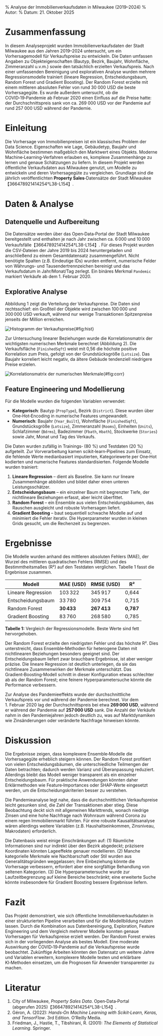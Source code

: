 % Analyse der Immobilienverkaufsdaten in Milwaukee (2019–2024)
% Autor: <Ihr Name>
% Datum: 21. Oktober 2025

# Zusammenfassung

In diesem Analyseprojekt wurden Immobilienverkaufsdaten der Stadt
Milwaukee aus den Jahren 2019–2024 untersucht, um ein Vorhersagemodell
für Verkaufspreise zu entwickeln.  Die Daten umfassen Angaben zu
Objekteigenschaften (Bautyp, Bezirk, Baujahr, Wohnfläche, Zimmeranzahl
u.v.m.) sowie den tatsächlich erzielten Verkaufspreis.  Nach einer
umfassenden Bereinigung und explorativen Analyse wurden mehrere
Regressionsmodelle trainiert (lineare Regression, Entscheidungsbaum,
Random Forest und Gradient Boosting).  Der Random Forest erzielte mit
einem mittleren absoluten Fehler von rund 30 000 USD die beste
Vorhersagegüte.  Es wurde außerdem untersucht, ob die COVID‑19‑Pandemie
ab Februar 2020 einen Einfluss auf die Preise hatte: der
Durchschnittspreis sank von ca. 269 000 USD vor der Pandemie auf
rund 257 000 USD während der Pandemie.

# Einleitung

Die Vorhersage von Immobilienpreisen ist ein klassisches Problem der
Data Science.  Eigenschaften wie Lage, Gebäudetyp, Baujahr und
Wohnfläche bestimmen maßgeblich den Marktwert eines Objekts.  Moderne
Machine‑Learning‑Verfahren erlauben es, komplexe Zusammenhänge zu
lernen und genaue Schätzungen zu liefern.  In diesem Projekt werden
öffentliche Verkaufsdaten aus Milwaukee genutzt, um Modelle zu
entwickeln und deren Vorhersagegüte zu vergleichen.  Grundlage sind die
jährlich veröffentlichten **Property Sales**‑Datensätze der Stadt
Milwaukee【366478921414254†L38-L154】.

# Daten & Analyse

## Datenquelle und Aufbereitung

Die Datensätze werden über das Open‑Data‑Portal der Stadt Milwaukee
bereitgestellt und enthalten je nach Jahr zwischen ca. 6 000 und
10 000 Verkaufsfälle【366478921414254†L38-L154】.  Für dieses Projekt wurden die CSV‑Dateien der
Jahre 2019 bis 2024 heruntergeladen und anschließend zu einem
Gesamtdatensatz zusammengeführt.  Nicht benötigte Spalten (z.B.
Eindeutige IDs) wurden entfernt, numerische Felder von Währungs‑ und
Tausendertrennzeichen bereinigt und das Verkaufsdatum in
Jahr/Monat/Tag zerlegt.  Ein binäres Merkmal `Pandemic` markiert
Verkäufe ab dem 1. Februar 2020.

## Explorative Analyse

Abbildung 1 zeigt die Verteilung der Verkaufspreise.  Die Daten sind
rechtsschief: ein Großteil der Objekte wird zwischen 100 000 und
300 000 USD verkauft, während nur wenige Transaktionen Spitzenpreise
jenseits der Million erreichen.

![Histogramm der Verkaufspreise](figures/hist_sale_price.png){#fig:hist}

Zur Untersuchung linearer Beziehungen wurde die Korrelationsmatrix der
wichtigsten numerischen Merkmale berechnet (Abbildung 2).  Die
Verkaufsfläche (`FinishedSqft`) weist mit 0,56 die höchste positive
Korrelation zum Preis, gefolgt von der Grundstücksgröße (`Lotsize`).
Das Baujahr korreliert leicht negativ, da ältere Gebäude tendenziell
niedrigere Preise erzielen.

![Korrelationsmatrix der numerischen Merkmale](figures/corr_matrix.png){#fig:corr}

## Feature Engineering und Modellierung

Für die Modelle wurden die folgenden Variablen verwendet:

- **Kategorisch**: Bautyp (`PropType`), Bezirk (`District`).  Diese
  wurden über One‑Hot‑Encoding in numerische Features umgewandelt.
- **Numerisch**: Baujahr (`Year_Built`), Wohnfläche (`FinishedSqft`),
  Grundstücksgröße (`Lotsize`), Zimmeranzahl (`Rooms`), Einheiten
  (`Units`), Schlafzimmer (`Bdrms`), Badezimmer (`Fbath`, `Hbath`),
  Stockwerke (`Stories`) sowie Jahr, Monat und Tag des Verkaufs.

Die Daten wurden zufällig in Trainings‑ (80 %) und Testdaten (20 %)
aufgeteilt.  Zur Vorverarbeitung kamen scikit‑learn‑Pipelines zum
Einsatz, die fehlende Werte medianbasiert imputierten,
Kategoriewerte per One‑Hot kodierten und numerische Features
standardisierten.  Folgende Modelle wurden trainiert:

1. **Lineare Regression** – dient als Baseline.  Sie kann nur lineare
   Zusammenhänge abbilden und bildet daher einen unteren
   Leistungsschätzer.
2. **Entscheidungsbaum** – ein einzelner Baum mit begrenzter Tiefe,
   der nichtlineare Beziehungen erfasst, aber leicht überfittet.
3. **Random Forest** – ein Ensemble aus vielen Entscheidungsbäumen,
   das Rauschen ausgleicht und robuste Vorhersagen liefert.
4. **Gradient Boosting** – baut sequentiell schwache Modelle auf und
   minimiert die Fehler iterativ.  Die Hyperparameter wurden in
   kleinen Grids gesucht, um die Rechenzeit zu begrenzen.

# Ergebnisse

Die Modelle wurden anhand des mittleren absoluten Fehlers (MAE), der
Wurzel des mittleren quadratischen Fehlers (RMSE) und des
Bestimmtheitsmaßes (R²) auf den Testdaten verglichen.  Tabelle 1
fasst die Ergebnisse zusammen.

| Modell | MAE (USD) | RMSE (USD) | R² |
|-------|-----------|------------|----|
| Lineare Regression | 103 322 | 345 917 | 0,644 |
| Entscheidungsbaum | 33 780 | 309 754 | 0,715 |
| Random Forest | **30 433** | **267 413** | **0,787** |
| Gradient Boosting | 83 760 | 268 580 | 0,785 |

**Tabelle 1:** Vergleich der Regressionsmodelle.  Beste Werte sind
fett hervorgehoben.

Der Random Forest erzielte den niedrigsten Fehler und das höchste R².
Dies unterstreicht, dass Ensemble‑Methoden für heterogene Daten mit
nichtlinearen Beziehungen besonders geeignet sind.  Der
Entscheidungsbaum liefert zwar brauchbare Ergebnisse, ist aber weniger
präzise.  Die lineare Regression ist deutlich unterlegen, da sie das
nichtlineare Zusammenwirken der Merkmale unterschätzt.  Das
Gradient‑Boosting‑Modell schnitt in dieser Konfiguration etwas schlechter
ab als der Random Forest; eine feinere Hyperparametersuche könnte die
Performance verbessern.

Zur Analyse des Pandemieeffekts wurde der durchschnittliche Verkaufspreis
vor und während der Pandemie berechnet.  Vor dem 1. Februar 2020 lag der
Durchschnittspreis bei etwa **269 000 USD**, während er während der
Pandemie auf **257 000 USD** sank.  Die Anzahl der Verkäufe nahm in den
Pandemiejahren jedoch deutlich zu, was auf Marktdynamiken wie
Zinsänderungen oder veränderte Nachfrage hinweisen könnte.

# Diskussion

Die Ergebnisse zeigen, dass komplexere Ensemble‑Modelle die
Vorhersagegüte erheblich steigern können.  Der Random Forest profitiert
von vielen Entscheidungsbäumen, die unterschiedliche Teilmengen der
Daten betrachten; dadurch werden Varianz und Überanpassung reduziert.
Allerdings bleibt das Modell weniger transparent als ein einzelner
Entscheidungsbaum.  Für praktische Anwendungen könnten daher
Erklärmethoden wie Feature‑Importances oder SHAP‑Werte eingesetzt
werden, um die Entscheidungskriterien besser zu verstehen.

Die Pandemieanalyse legt nahe, dass die durchschnittlichen
Verkaufspreise leicht gesunken sind, die Zahl der Transaktionen aber
stieg.  Diese Beobachtung deckt sich mit allgemeinen Markttrends,
wonach niedrige Zinsen und eine hohe Nachfrage nach Wohnraum während
Corona zu einem regen Immobilienmarkt führten.  Für eine robuste
Kausalitätsanalyse wären allerdings weitere Variablen (z.B.
Haushaltseinkommen, Zinsniveau, Makrodaten) erforderlich.

Die Datenbasis weist einige Einschränkungen auf: (1) Räumliche
Informationen sind nur indirekt über den Bezirk abgedeckt; präzisere
Koordinaten könnten Lageeffekte genauer modellieren.  (2) Manche
kategorielle Merkmale wie Nachbarschaft oder Stil wurden aus
Generalitätsgründen weggelassen; ihre Einbeziehung könnte die
Vorhersage verbessern, erfordert aber eine sorgfältige Behandlung von
seltenen Kategorien.  (3) Die Hyperparametersuche wurde zur
Laufzeitbegrenzung auf kleine Bereiche beschränkt; eine erweiterte
Suche könnte insbesondere für Gradient Boosting bessere Ergebnisse
liefern.

# Fazit

Das Projekt demonstriert, wie sich öffentliche Immobilienverkaufsdaten
in einer strukturierten Pipeline verarbeiten und für die Modellbildung
nutzen lassen.  Durch die Kombination aus Datenbereinigung,
Exploration, Feature Engineering und dem Vergleich mehrerer Modelle
konnten genaue Vorhersagen für Verkaufspreise erzielt werden.  Der
Random Forest erwies sich in der vorliegenden Analyse als bestes
Modell.  Eine moderate Auswirkung der COVID‑19‑Pandemie auf die
Verkaufspreise wurde beobachtet.  Zukünftige Arbeiten könnten den
Datensatz um weitere Jahre und Variablen erweitern, komplexere
Modelle testen und erklärbare KI‑Methoden einsetzen, um die
Prognosen für Anwender transparenter zu machen.

# Literatur

1. City of Milwaukee, *Property Sales Data*. Open‑Data‑Portal (abgerufen 2025)【366478921414254†L38-L154】.
2. Géron, A. (2022): *Hands‑On Machine Learning with Scikit‑Learn,
   Keras, and TensorFlow*. 3rd Edition. O’Reilly Media.
3. Friedman, J., Hastie, T., Tibshirani, R. (2001): *The Elements of
   Statistical Learning*. Springer.

